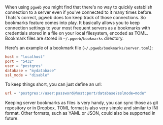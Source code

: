 When using `pgweb` you might find that there's no way to quickly
establish connection to a server even if you've connected to it 
many times before. Thats's correct, pgweb does ton keep track of 
those connections. So bookmarks feature comes into play.
It basically allows you to keep connection settings to your most
frequent servers as a bookmarks with credentials stored in a file
on your local filesystem, encoded as TOML. Bookmark files are stored
in `~/.pgweb/bookmarks` directory.

Here's an example of a bookmark file (`~/.pgweb/bookmarks/server.toml`):

```TOML
host = "localhost"
port = "5432"
user = "postgres"
database = "mydatabase"
ssl_mode = "disable"
``` 

To keep things short, you can just define an url:

```TOML
url = "postgres://user:password@host:port/database?sslmode=mode"
```

Keeping server bookmarks as files is very handy, you can sync those
as git repository or in Dropbox. TOML format is also very simple and
similar to INI format. Other formats, such as YAML or JSON, could also
be supported in future.